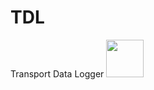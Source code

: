 # TDL
Transport Data Logger
<img src="[http://url/image.png](https://github.com/auklett/TDL/blob/main/TDL-CAD.png)https://github.com/auklett/TDL/blob/main/TDL-CAD.png" height="60" >
